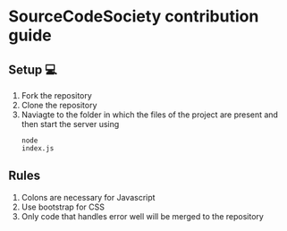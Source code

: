 # SourceCodeSociety contribution guide

## Setup 💻

1. Fork the repository
2. Clone the repository
3. Naviagte to the folder in which the files of the project are present and then start the server using <pre><code>node index.js</code></pre>

## Rules

1. Colons are necessary for Javascript
2. Use bootstrap for CSS
3. Only code that handles error well will be merged to the repository
